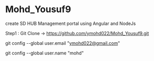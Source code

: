 # Mohd_Yousuf9
create SD HUB Management portal using Angular and NodeJs

Step1 : Git Clone -> https://github.com/ymohd022/Mohd_Yousuf9.git

git config --global user.email "ymohd022@gmail.com"

git config --global user.name "mohd"